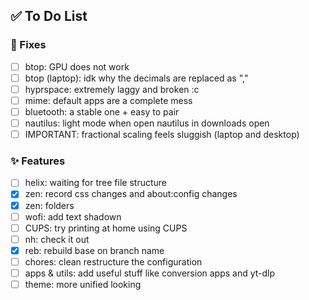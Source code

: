 ## ✅ To Do List
### 🚧 Fixes
- [ ] btop: GPU does not work
- [ ] btop (laptop): idk why the decimals are replaced as ","
- [ ] hyprspace: extremely laggy and broken :c
- [ ] mime: default apps are a complete mess
- [ ] bluetooth: a stable one + easy to pair
- [ ] nautilus: light mode when open nautilus in downloads open
- [ ] IMPORTANT: fractional scaling feels sluggish (laptop and desktop)

### ✨ Features
- [ ] helix: waiting for tree file structure
- [x] zen: record css changes and about:config changes
- [x] zen: folders
- [ ] wofi: add text shadown
- [ ] CUPS: try printing at home using CUPS
- [ ] nh: check it out
- [x] reb: rebuild base on branch name
- [ ] chores: clean restructure the configuration
- [ ] apps & utils: add useful stuff like conversion apps and yt-dlp
- [ ] theme: more unified looking